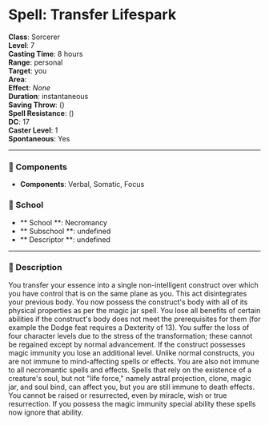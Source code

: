 
# Spell: Transfer Lifespark
**Class**: Sorcerer  
**Level**: 7  
**Casting Time**: 8 hours  
**Range**: personal  
**Target**: you  
**Area**:   
**Effect**: _None_  
**Duration**: instantaneous  
**Saving Throw**:  ()  
**Spell Resistance**:  ()  
**DC**: 17  
**Caster Level**: 1  
**Spontaneous**: Yes

---

### 🔮 Components
- **Components**: Verbal, Somatic, Focus

### 🏫 School
- ** School **: Necromancy
- ** Subschool **: undefined
- ** Descriptor **: undefined
---

### 📜 Description
You transfer your essence into a single non-intelligent construct over which you have control that is on the same plane as you. This act disintegrates your previous body. You now possess the construct's body with all of its physical properties as per the magic jar spell. You lose all benefits of certain abilities if the construct's body does not meet the prerequisites for them (for example the Dodge feat requires a Dexterity of 13). You suffer the loss of four character levels due to the stress of the transformation; these cannot be regained except by normal advancement. If the construct possesses magic immunity you lose an additional level. Unlike normal constructs, you are not immune to mind-affecting spells or effects. You are also not immune to all necromantic spells and effects. Spells that rely on the existence of a creature's soul, but not "life force," namely astral projection, clone, magic jar, and soul bind, can affect you, but you are still immune to death effects. You cannot be raised or resurrected, even by miracle, wish or true resurrection. If you possess the magic immunity special ability these spells now ignore that ability.
